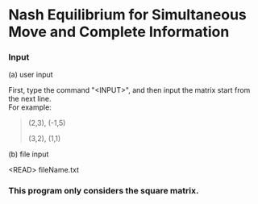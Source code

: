 Nash Equilibrium for Simultaneous Move and Complete Information
=====

### Input

(a) user input

First, type the command "\<INPUT\>", and then input the matrix start from the next line.         
For example:
> (2,3), (-1,5)
> 
> (3,2), (1,1)

(b) file input

 \<READ\> fileName.txt

### This program only considers the square matrix.